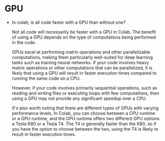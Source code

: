 # GPU

- In colab, is all code faster with a GPU than without one?
    
    Not all code will necessarily be faster with a GPU in Colab. The benefit of using a GPU depends on the type of computations being performed in the code.
    
    GPUs excel at performing matrix operations and other parallelizable computations, making them particularly well-suited for deep learning tasks such as training neural networks. If your code involves heavy matrix operations or other computations that can be parallelized, it is likely that using a GPU will result in faster execution times compared to running the same code on a CPU.
    
    However, if your code involves primarily sequential operations, such as reading and writing files or executing loops with few computations, then using a GPU may not provide any significant speedup over a CPU.
    
    It's also worth noting that there are different types of GPUs with varying performance levels. In Colab, you can choose between a CPU runtime or a GPU runtime, and the GPU runtime offers two different GPU options: a Tesla K80 or a Tesla T4. The T4 is generally faster than the K80, so if you have the option to choose between the two, using the T4 is likely to result in faster execution times.